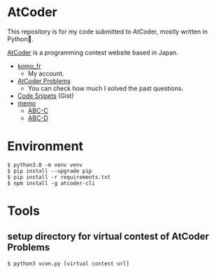 # AtCoder
This repository is for my code submitted to AtCoder, mostly written in Python🐍.   

[AtCoder](https://atcoder.jp/?lang=en) is a programming contest website based in Japan.   
- [komo_fr](https://atcoder.jp/users/komo_fr)
    - My account.
- [AtCoder Problems](https://kenkoooo.com/atcoder/#/user/komo_fr)
    - You can check how much I solved the past questions.
- [Code Snipets](https://gist.github.com/komo-fr/bd699af647b60699b1a59afa1606e656) (Gist)
- [memo](https://scrapbox.io/komofr/AtCoder%E8%A7%A3%E7%AD%94%E3%83%A1%E3%83%A2)
    - [ABC-C](https://scrapbox.io/komofr/ABC-C)
    - [ABC-D](https://scrapbox.io/komofr/ABC-D)

# Environment

```
$ python3.8 -m venv venv
$ pip install --upgrade pip
$ pip install -r requirements.txt
$ npm install -g atcoder-cli
```

# Tools

## setup directory for virtual contest of AtCoder Problems
```
$ python3 vcon.py [virtual contest url]
```
